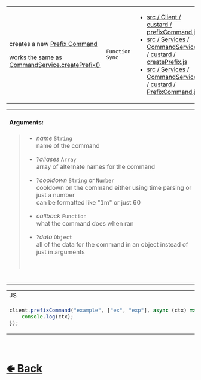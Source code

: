 <table>
<tr><td>

creates a new [Prefix Command](https://github.com/paishee/noscord.js/SlashCommand)<br>

works the same as [CommandService.createPrefix()](https://github.com/paishee/noscord.js/wiki/CommandService.createPrefix())

</td><td> 

`Function` `Sync`

</td><td>

- [src / Client / custard / prefixCommand.js](https://github.com/paishee/noscord.js/blob/main/src/Client/custard/prefixCommand.js)
- [src / Services / CommandService / custard / createPrefix.js](https://github.com/paishee/noscord.js/blob/main/src/Services/CommandService/custard/createPrefix.js)
- [src / Services / CommandService / custard / PrefixCommand.js](https://github.com/paishee/noscord.js/blob/main/src/Services/CommandService/custard/PrefixCommand.js)


</td></tr>

</table>

<table>
<tr>

<td>

#### Arguments:
> - *name* `String`<br>
> name of the command
>
> - *?aliases* `Array`<br>
> array of alternate names for the command
>
> - *?cooldown* `String` or `Number`<br>
> cooldown on the command either using time parsing or just a number<br>
> can be formatted like "1m" or just 60
>
> - *callback* `Function`<br>
> what the command does when ran
>
> - *?data* `Object`<br>
> all of the data for the command in an object instead of just in arguments
> <br>

<br>

</td>

</table>

<table>

<tr><td> JS </td></tr>

<tr><td>

```js
client.prefixCommand("example", ["ex", "exp"], async (ctx) => {      
    console.log(ctx);
});
```

</td></tr>
</table>

<br> <h1> [🢀 Back](https://github.com/paigeroid/noscord.js/wiki/Client-Elements) </h1>